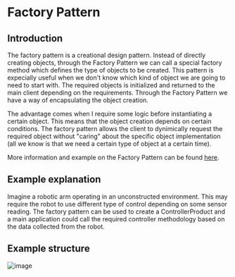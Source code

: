 # Factory Pattern

## Introduction
The factory pattern is a creational design pattern.
Instead of directly creating objects, through the Factory Pattern we can call a special factory method which defines the type of objects to be created.
This pattern is expecially useful when we don't know which kind of object we are going to need to start with. The required objects is initialized and returned to the main client depending on the requirements. Through the Factory Pattern we have a way of encapsulating the object creation.

The advantage comes when I require some logic before instantiating a certain object. This means that the object creation depends on certain conditions. The factory pattern allows the client to dynimically request the required object without "caring" about the specific object implementation (all we know is that we need a certain type of object at a certain time).

More information and example on the Factory Pattern can be found [here](https://refactoring.guru/design-patterns/factory_method).

## Example explanation
Imagine a robotic arm operating in an unconstructed environment. This may require the robot to use different type of control depending on some sensor reading. The factory pattern can be used to create a ControllerProduct and a main application could call the required controller methodology based on the data collected from the robot.

## Example structure
![image](https://github.com/giusebar/design_patterns_robotics/blob/master/bridge_pattern/images/factory_pattern.png?raw=true)
